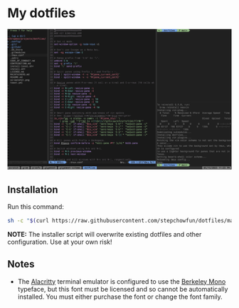 # My dotfiles

![Screenshot](https://raw.githubusercontent.com/stepchowfun/dotfiles/main/screenshot.png)

## Installation

Run this command:

```sh
sh -c "$(curl https://raw.githubusercontent.com/stepchowfun/dotfiles/main/install.sh -LSfs)"
```

**NOTE:** The installer script will overwrite existing dotfiles and other configuration. Use at your own risk!

## Notes

- The [Alacritty](https://alacritty.org/) terminal emulator is configured to use the [Berkeley Mono](https://berkeleygraphics.com/typefaces/berkeley-mono/) typeface, but this font must be licensed and so cannot be automatically installed. You must either purchase the font or change the font family.
